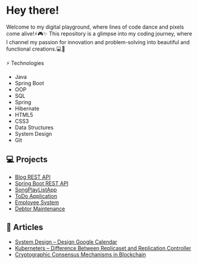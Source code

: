 # Hey there!

Welcome to my digital playground, where lines of code dance and pixels come alive!⚡️🎮✨
This repository is a glimpse into my coding journey, where I channel my passion for innovation 
and problem-solving into beautiful and functional creations.💻🔮


⚡ Technologies
- Java
- Spring Boot
- OOP
- SQL
- Spring
- Hibernate
- HTML5
- CSS3
- Data Structures
- System Design
- Git


## 💻 Projects

- [Blog REST API](https://github.com/jagruti1998/Blog-REST-API)
- [Spring Boot REST API](https://github.com/jagruti1998/springboot-rest-api)
- [SongPlayListApp](https://github.com/jagruti1998/SongPlayListApp)
- [ToDo Application](https://github.com/jagruti1998/Todo_Application)
- [Employee System](https://github.com/jagruti1998/Emp_System)
- [Debtor Maintenance](https://github.com/jagruti1998/SpringDataJpaProject)

## 📝 Articles

- [System Design – Design Google Calendar](https://www.geeksforgeeks.org/system-design-design-google-calendar/)
- [Kuberneters – Difference Between Replicaset and Replication Controller](https://www.geeksforgeeks.org/kuberneters-difference-between-replicaset-and-replication-controller/)
- [Cryptographic Consensus Mechanisms in Blockchain](https://www.geeksforgeeks.org/cryptographic-consensus-mechanisms-in-blockchain/)

